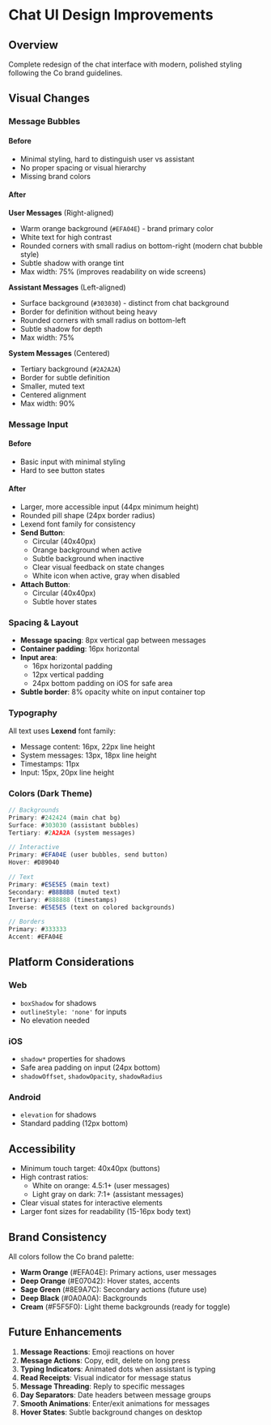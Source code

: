 # Chat UI Design Improvements

## Overview
Complete redesign of the chat interface with modern, polished styling following the Co brand guidelines.

## Visual Changes

### Message Bubbles

#### Before
- Minimal styling, hard to distinguish user vs assistant
- No proper spacing or visual hierarchy
- Missing brand colors

#### After

**User Messages** (Right-aligned)
- Warm orange background (`#EFA04E`) - brand primary color
- White text for high contrast
- Rounded corners with small radius on bottom-right (modern chat bubble style)
- Subtle shadow with orange tint
- Max width: 75% (improves readability on wide screens)

**Assistant Messages** (Left-aligned)
- Surface background (`#303030`) - distinct from chat background
- Border for definition without being heavy
- Rounded corners with small radius on bottom-left
- Subtle shadow for depth
- Max width: 75%

**System Messages** (Centered)
- Tertiary background (`#2A2A2A`)
- Border for subtle definition
- Smaller, muted text
- Centered alignment
- Max width: 90%

### Message Input

#### Before
- Basic input with minimal styling
- Hard to see button states

#### After
- Larger, more accessible input (44px minimum height)
- Rounded pill shape (24px border radius)
- Lexend font family for consistency
- **Send Button**:
  - Circular (40x40px)
  - Orange background when active
  - Subtle background when inactive
  - Clear visual feedback on state changes
  - White icon when active, gray when disabled
- **Attach Button**:
  - Circular (40x40px)
  - Subtle hover states

### Spacing & Layout

- **Message spacing**: 8px vertical gap between messages
- **Container padding**: 16px horizontal
- **Input area**:
  - 16px horizontal padding
  - 12px vertical padding
  - 24px bottom padding on iOS for safe area
- **Subtle border**: 8% opacity white on input container top

### Typography

All text uses **Lexend** font family:
- Message content: 16px, 22px line height
- System messages: 13px, 18px line height
- Timestamps: 11px
- Input: 15px, 20px line height

### Colors (Dark Theme)

```typescript
// Backgrounds
Primary: #242424 (main chat bg)
Surface: #303030 (assistant bubbles)
Tertiary: #2A2A2A (system messages)

// Interactive
Primary: #EFA04E (user bubbles, send button)
Hover: #D89040

// Text
Primary: #E5E5E5 (main text)
Secondary: #B8B8B8 (muted text)
Tertiary: #888888 (timestamps)
Inverse: #E5E5E5 (text on colored backgrounds)

// Borders
Primary: #333333
Accent: #EFA04E
```

## Platform Considerations

### Web
- `boxShadow` for shadows
- `outlineStyle: 'none'` for inputs
- No elevation needed

### iOS
- `shadow*` properties for shadows
- Safe area padding on input (24px bottom)
- `shadowOffset`, `shadowOpacity`, `shadowRadius`

### Android
- `elevation` for shadows
- Standard padding (12px bottom)

## Accessibility

- Minimum touch target: 40x40px (buttons)
- High contrast ratios:
  - White on orange: 4.5:1+ (user messages)
  - Light gray on dark: 7:1+ (assistant messages)
- Clear visual states for interactive elements
- Larger font sizes for readability (15-16px body text)

## Brand Consistency

All colors follow the Co brand palette:
- **Warm Orange** (#EFA04E): Primary actions, user messages
- **Deep Orange** (#E07042): Hover states, accents
- **Sage Green** (#8E9A7C): Secondary actions (future use)
- **Deep Black** (#0A0A0A): Backgrounds
- **Cream** (#F5F5F0): Light theme backgrounds (ready for toggle)

## Future Enhancements

1. **Message Reactions**: Emoji reactions on hover
2. **Message Actions**: Copy, edit, delete on long press
3. **Typing Indicators**: Animated dots when assistant is typing
4. **Read Receipts**: Visual indicator for message status
5. **Message Threading**: Reply to specific messages
6. **Day Separators**: Date headers between message groups
7. **Smooth Animations**: Enter/exit animations for messages
8. **Hover States**: Subtle background changes on desktop
